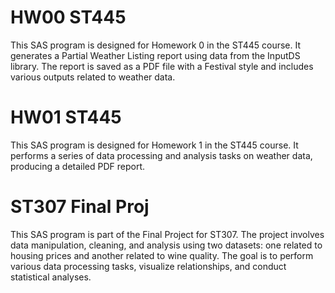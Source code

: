 # HW00 ST445
This SAS program is designed for Homework 0 in the ST445 course. It generates a Partial Weather Listing report using data from the InputDS library.
The report is saved as a PDF file with a Festival style and includes various outputs related to weather data.

# HW01 ST445
This SAS program is designed for Homework 1 in the ST445 course. It performs a series of data processing and analysis tasks on weather data, producing a detailed PDF report.

# ST307 Final Proj
This SAS program is part of the Final Project for ST307. The project involves data manipulation, cleaning, and analysis using two datasets: 
one related to housing prices and another related to wine quality. The goal is to perform various data processing tasks, visualize relationships, and conduct 
statistical analyses.
